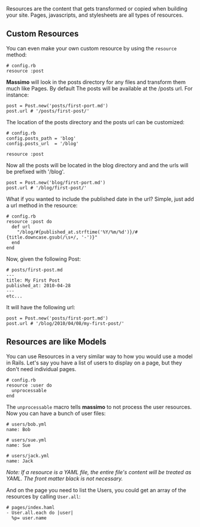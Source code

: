 Resources are the content that gets transformed or copied when building your site. Pages, javascripts, and stylesheets are all types of resources.

Custom Resources
----------------

You can even make your own custom resource by using the `resource` method:

    # config.rb
    resource :post
    
**Massimo** will look in the posts directory for any files and transform them much like Pages. By default The posts will be available at the /posts url. For instance:

    post = Post.new('posts/first-port.md')
    post.url # '/posts/first-post/'
    
The location of the posts directory and the posts url can be customized:

    # config.rb
    config.posts_path = 'blog'
    config.posts_url  = '/blog'
    
    resource :post
    
Now all the posts will be located in the blog directory and and the urls will be prefixed with '/blog'.

    post = Post.new('blog/first-port.md')
    post.url # '/blog/first-post/'
    
What if you wanted to include the published date in the url? Simple, just add a url method in the resource:

    # config.rb
    resource :post do
      def url
        "/blog/#{published_at.strftime('%Y/%m/%d')}/#{title.downcase.gsub(/\s+/, '-')}"
      end
    end

Now, given the following Post:

    # posts/first-post.md
    ---
    title: My First Post
    published_at: 2010-04-28
    ---
    etc...
    
It will have the following url:

    post = Post.new('posts/first-port.md')
    post.url # '/blog/2010/04/08/my-first-post/'
    
    
Resources are like Models
-------------------------

You can use Resources in a very similar way to how you would use a model in Rails. Let's say you have a list of users to display on a page, but they don't need individual pages.

    # config.rb
    resource :user do
      unprocessable
    end

The `unprocessable` macro tells **massimo** to not process the user resources. Now you can have a bunch of user files:

    # users/bob.yml
    name: Bob
    
    # users/sue.yml
    name: Sue
    
    # users/jack.yml
    name: Jack
    
*Note: If a resource is a YAML file, the entire file's content will be treated as YAML. The front matter black is not necessary.*
    
And on the page you need to list the Users, you could get an array of the resources by calling `User.all`:

    # pages/index.haml
    - User.all.each do |user|
      %p= user.name
      